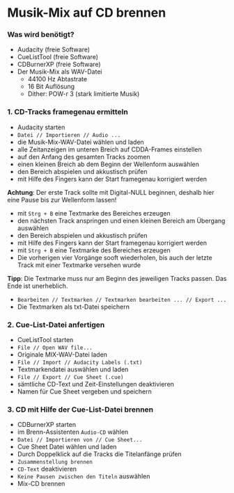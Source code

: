 # Musik-Mix auf CD brennen

### Was wird benötigt?

* Audacity (freie Software)
* CueListTool (freie Software)
* CDBurnerXP (freie Software)
* Der Musik-Mix als WAV-Datei
  * 44100 Hz Abtastrate
  * 16 Bit Auflösung
  * Dither: POW-r 3 (stark limitierte Musik)

### 1. CD-Tracks framegenau ermitteln

* Audacity starten
* `Datei // Importieren // Audio ...`
* die Musik-Mix-WAV-Datei wählen und laden
* alle Zeitanzeigen im unteren Breich auf CDDA-Frames einstellen
* auf den Anfang des gesamten Tracks zoomen
* einen kleinen Breich ab dem Beginn der Wellenform auswählen
* den Bereich abspielen und akkustisch prüfen
* mit Hilfe des Fingers kann der Start framegenau korrigiert werden

**Achtung**: Der erste Track sollte mit Digital-NULL beginnen, deshalb hier eine Pause bis zur Wellenform lassen!

* mit `Strg + B` eine Textmarke des Bereiches erzeugen
* den nächsten Track anspringen und einen kleinen Bereich am Übergang auswählen
* den Bereich abspielen und akkustisch prüfen
* mit Hilfe des Fingers kann der Start framegenau korrigiert werden
* mit `Strg + B` eine Textmarke des Bereiches erzeugen
* Die vorherigen vier Vorgänge sooft wiederholen, bis auch der letzte Track mit einer Textmarke versehen wurde

**Tipp**: Die Textmarke muss nur am Beginn des jeweiligen Tracks passen. Das Ende ist unerheblich.

* `Bearbeiten // Textmarken // Textmarken bearbeiten ... // Export ...`
* Die Textmarken als txt-Datei speichern

### 2. Cue-List-Datei anfertigen

* CueListTool starten
* `File // Open WAV file...`
* Originale MIX-WAV-Datei laden
* `File // Import // Audacity Labels (.txt)`
* Textmarkendatei auswählen und laden
* `File // Export // Cue Sheet (.cue)`
* sämtliche CD-Text und Zeit-Einstellungen deaktivieren
* Namen für Cue Sheet vergeben und speichern

### 3. CD mit Hilfe der Cue-List-Datei brennen

* CDBurnerXP starten
* im Brenn-Assistenten `Audio-CD` wählen
* `Datei // Importieren von // Cue Sheet...`
* Cue Sheet Datei wählen und laden
* Durch Doppelklick auf die Tracks die Titelanfänge prüfen
* `Zusammenstellung brennen`
* `CD-Text` deaktivieren
* `Keine Pausen zwischen den Titeln` auswählen
* Mix-CD brennen
